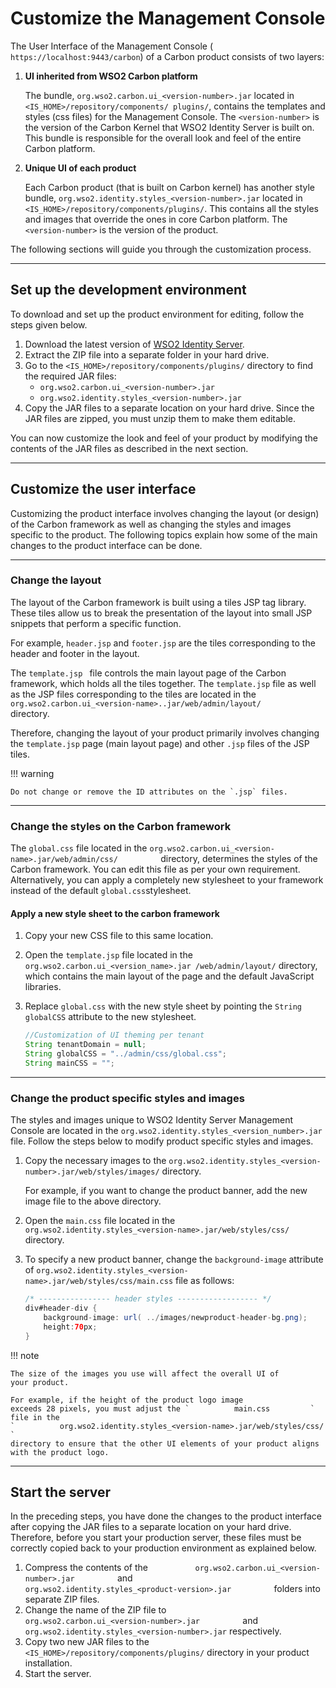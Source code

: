 # Customize the Management Console

The User Interface of the Management Console (
`https://localhost:9443/carbon`) of a Carbon product consists of two layers:

1.  **UI inherited from WSO2 Carbon platform** 

    The bundle, `org.wso2.carbon.ui_<version-number>.jar` located in `<IS_HOME>/repository/components/ plugins/`, contains the templates and styles (css files) for the Management Console. The `<version-number>` is the version of the Carbon Kernel that WSO2 Identity Server is built on. This 
    bundle is responsible for the overall look and feel of the entire Carbon platform.
    
2.  **Unique UI of each product** 

    Each Carbon product (that is built on Carbon kernel) has another style bundle, 
    `org.wso2.identity.styles_<version-number>.jar` located in `<IS_HOME>/repository/components/plugins/`. This contains all the styles and images that 
    override the ones in core Carbon platform. The `<version-number>` is the version of the product.
    


The following sections will guide you through the customization process.

---

## Set up the development environment

To download and set up the product environment for editing, follow the steps given below. 

1.  Download the latest version of [WSO2 Identity Server](https://wso2.com/identity-and-access-management/).
2.  Extract the ZIP file into a separate folder in your hard drive.
3.  Go to the `<IS_HOME>/repository/components/plugins/`
    directory to find the required JAR files:
    -   `org.wso2.carbon.ui_<version-number>.jar`
    -   `org.wso2.identity.styles_<version-number>.jar`
4.  Copy the JAR files to a separate location on your hard drive. Since
    the JAR files are zipped, you must unzip them to make them editable.

You can now customize the look and feel of your product by modifying the
contents of the JAR files as described in the next section.

---

## Customize the user interface

Customizing the product interface involves changing the layout (or design) of
the Carbon framework as well as changing the styles and images specific
to the product. The following topics explain how some of the main
changes to the product interface can be done.

---

### Change the layout

The layout of the Carbon framework is built using a tiles JSP tag
library. These tiles allow us to break the presentation of the
layout into small JSP snippets that perform a specific function. 

For example, `header.jsp` and `footer.jsp` are the tiles corresponding to the header and footer in the layout. 

The `template.jsp ` file controls the main layout page of the Carbon framework, 
which holds all the tiles together. The `template.jsp` file as well as 
the JSP files corresponding to the tiles are located in the
`org.wso2.carbon.ui_<version-name>..jar/web/admin/layout/         `
directory.

Therefore, changing the layout of your product primarily involves
changing the `template.jsp` page (main layout page) and other `.jsp` files 
of the JSP tiles.

!!! warning
    
    Do not change or remove the ID attributes on the `.jsp` files.
    
---

### Change the styles on the Carbon framework

The `global.css` file located in the
`org.wso2.carbon.ui_<version-name>.jar/web/admin/css/         `
directory, determines the styles of the Carbon framework. 
You can edit this file as per your own requirement.
Alternatively, you can apply a completely new stylesheet to your
framework instead of the default `global.css`stylesheet.

#### Apply a new style sheet to the carbon framework

1.  Copy your new CSS file to this same location.
2.  Open the `template.jsp` file located in the
    `org.wso2.carbon.ui_<version_name>.jar /web/admin/layout/`
    directory, which contains the main layout of the page and the
    default JavaScript libraries.
3.  Replace `global.css` with the new style sheet
    by pointing the `String globalCSS` attribute
    to the new stylesheet.

    ```java
    //Customization of UI theming per tenant
    String tenantDomain = null;
    String globalCSS = "../admin/css/global.css";
    String mainCSS = "";
    ```

---

### Change the product specific styles and images

The styles and images unique to WSO2 Identity Server Management Console are located in the
`org.wso2.identity.styles_<version_number>.jar` file.
Follow the steps below to modify product specific styles and images.

1.  Copy the necessary images to the
    `org.wso2.identity.styles_<version-number>.jar/web/styles/images/`
    directory. 
    
    For example, if you want to change the product banner,
    add the new image file to the above directory.
    
2.  Open the `main.css` file located in the
    `org.wso2.identity.styles_<version-name>.jar/web/styles/css/`
    directory.
3.  To specify a new product banner, change the
    `background-image` attribute of
    `org.wso2.identity.styles_<version-name>.jar/web/styles/css/main.css`
    file as follows:

    ``` java
    /* ---------------- header styles ------------------ */
    div#header-div {
        background-image: url( ../images/newproduct-header-bg.png);
        height:70px;
    }
    ```

!!! note
    
    The size of the images you use will affect the overall UI of
    your product. 
    
    For example, if the height of the product logo image
    exceeds 28 pixels, you must adjust the `          main.css         `
    file in the
    `          org.wso2.identity.styles_<version-name>.jar/web/styles/css/         `
    directory to ensure that the other UI elements of your product aligns
    with the product logo.
    
---

## Start the server

In the preceding steps, you have done the changes to the product
interface after copying the JAR files to a separate location on your
hard drive. Therefore, before you start your production server, these
files must be correctly copied back to your production environment as
explained below.

1.  Compress the contents of the
    `           org.wso2.carbon.ui_<version-number>.jar          ` and
    `           org.wso2.identity.styles_<product-version>.jar          `
    folders into separate ZIP files.
2.  Change the name of the ZIP file to
    `           org.wso2.carbon.ui_<version-number>.jar          ` and
    `           org.wso2.identity.styles_<version-number>.jar `
    respectively.
3.  Copy two new JAR files to the 
    `<IS_HOME>/repository/components/plugins/` directory in
    your product installation.
4.  Start the server.
